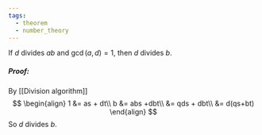 ```yaml
---
tags:
  - theorem
  - number_theory
---
```

If $d$ divides $ab$ and $\gcd(a,d) = 1$, then $d$ divides $b$.
##### Proof:
By [[Division algorithm]]
$$
\begin{align}
	1 &= as + dt\\
	b &= abs +dbt\\
	&= qds + dbt\\
	&= d(qs+bt)
\end{align}
$$
So $d$ divides $b$.
